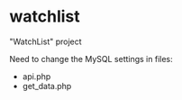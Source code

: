 # watchlist
"WatchList" project

Need to change the MySQL settings in files:
- api.php
- get_data.php
